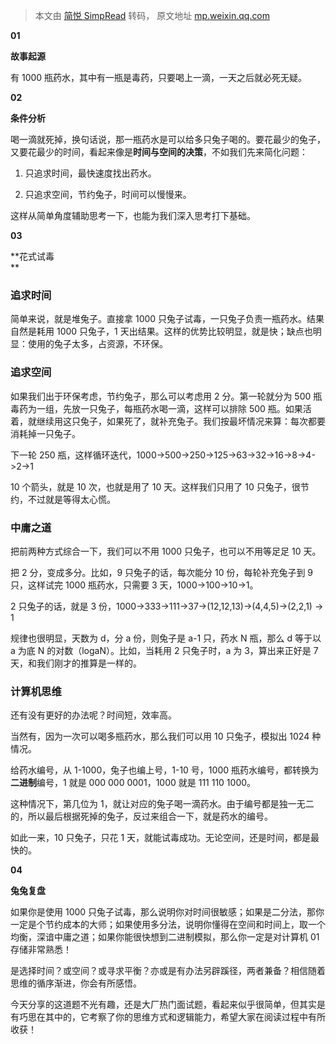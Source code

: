 > 本文由 [简悦 SimpRead](http://ksria.com/simpread/) 转码， 原文地址 [mp.weixin.qq.com](https://mp.weixin.qq.com/s?__biz=Mzg2NzA4MTkxNQ==&mid=2247494513&idx=2&sn=da5965b7e011c4408ead570a6a71e60f&chksm=ce43a0a5f93429b3c27f998ce5665be4acf52f963b7b79215f141e9002e7cc3563b48c8cb58f&mpshare=1&scene=1&srcid=06298PM9CVxZLvwv0mRX8dhk&sharer_sharetime=1624940334358&sharer_shareid=7fece245937ac96f04f0fb8e1311fff1#rd)

**01**

**故事起源**

有 1000 瓶药水，其中有一瓶是毒药，只要喝上一滴，一天之后就必死无疑。

**02**

**条件分析**

喝一滴就死掉，换句话说，那一瓶药水是可以给多只兔子喝的。要花最少的兔子，又要花最少的时间，看起来像是**时间与空间的决策**，不如我们先来简化问题：

1. 只追求时间，最快速度找出药水。

2. 只追求空间，节约兔子，时间可以慢慢来。

这样从简单角度辅助思考一下，也能为我们深入思考打下基础。  

**03**

**花式试毒  
**

### **追求时间**  

简单来说，就是堆兔子。直接拿 1000 只兔子试毒，一只兔子负责一瓶药水。结果自然是耗用 1000 只兔子，1 天出结果。这样的优势比较明显，就是快；缺点也明显：使用的兔子太多，占资源，不环保。

### **追求空间**

如果我们出于环保考虑，节约兔子，那么可以考虑用 2 分。第一轮就分为 500 瓶毒药为一组，先放一只兔子，每瓶药水喝一滴，这样可以排除 500 瓶。如果活着，就继续用这只兔子，如果死了，就补充兔子。我们按最坏情况来算：每次都要消耗掉一只兔子。

下一轮 250 瓶，这样循环迭代，1000->500->250->125->63->32->16->8->4->2->1

10 个箭头，就是 10 次，也就是用了 10 天。这样我们只用了 10 只兔子，很节约，不过就是等得太心慌。

### **中庸之道**  

把前两种方式综合一下，我们可以不用 1000 只兔子，也可以不用等足足 10 天。

把 2 分，变成多分。比如，9 只兔子的话，每次能分 10 份，每轮补充兔子到 9 只，这样试完 1000 瓶药水，只需要 3 天，1000->100->10->1。

2 只兔子的话，就是 3 份，1000->333->111->37->(12,12,13)->(4,4,5)->(2,2,1) -> 1

规律也很明显，天数为 d，分 a 份，则兔子是 a-1 只，药水 N 瓶，那么 d 等于以 a 为底 N 的对数（logaN）。比如，当耗用 2 只兔子时，a 为 3，算出来正好是 7 天，和我们刚才的推算是一样的。

### **计算机思维**

还有没有更好的办法呢？时间短，效率高。

当然有，因为一次可以喝多瓶药水，那么我们可以用 10 只兔子，模拟出 1024 种情况。

给药水编号，从 1-1000，兔子也编上号，1-10 号，1000 瓶药水编号，都转换为**二进制**编号，1 就是 000 000 0001，1000 就是 111 110 1000。

这种情况下，第几位为 1，就让对应的兔子喝一滴药水。由于编号都是独一无二的，所以最后根据死掉的兔子，反过来组合一下，就是药水的编号。  

如此一来，10 只兔子，只花 1 天，就能试毒成功。无论空间，还是时间，都是最快的。  

**04**

**兔兔复盘**

如果你是使用 1000 只兔子试毒，那么说明你对时间很敏感；如果是二分法，那你一定是个节约成本的大师；如果使用多分法，说明你懂得在空间和时间上，取一个均衡，深谙中庸之道；如果你能很快想到二进制模拟，那么你一定是对计算机 01 存储非常熟悉！

是选择时间？或空间？或寻求平衡？亦或是有办法另辟蹊径，两者兼备？相信随着思维的循序渐进，你会有所感悟。

今天分享的这道题不光有趣，还是大厂热门面试题，看起来似乎很简单，但其实是有巧思在其中的，它考察了你的思维方式和逻辑能力，希望大家在阅读过程中有所收获！